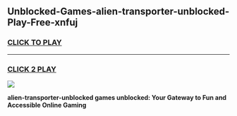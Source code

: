 
## Unblocked-Games-alien-transporter-unblocked-Play-Free-xnfuj
<h3>
<a href="https://premium76.site?title=alien-transporter-unblocked&ref=23A">CLICK TO PLAY</a></h3>
<hr>

<h3>
<a href="https://premium76.site?title=alien-transporter-unblocked&ref=23A">CLICK 2 PLAY</a>
  
</h3>

<a href="https://premium76.site?title=alien-transporter-unblocked&ref=23A"><img src="https://clearcache.store/games.png"></a>


**alien-transporter-unblocked games unblocked: Your Gateway to Fun and Accessible Online Gaming**
